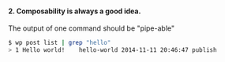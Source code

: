 #### 2. Composability is always a good idea.

The output of one command should be "pipe-able" <!-- .element: class="fragment" -->

```bash
$ wp post list | grep "hello"
> 1	Hello world!	hello-world	2014-11-11 20:46:47	publish
```
<!-- .element: class="fragment" -->